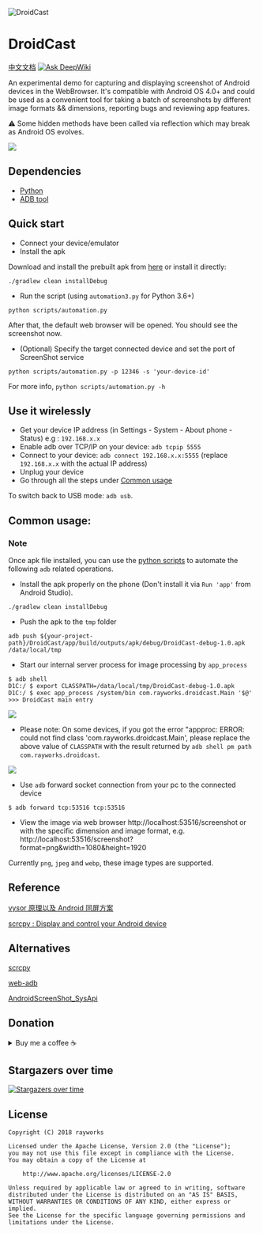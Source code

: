 ![DroidCast](./cast.png)

# DroidCast

[中文文档](/README_CN.md) [![Ask DeepWiki](https://deepwiki.com/badge.svg)](https://deepwiki.com/rayworks/droidcast)

An experimental demo for capturing and displaying screenshot of Android devices in the WebBrowser.
It's compatible with Android OS 4.0+ and could be used as a convenient tool for taking a batch of
screenshots by different image formats && dimensions, reporting bugs and reviewing app features.

⚠️ Some hidden methods have been called via reflection which may break as Android OS evolves.

![](./screen_shot_dock.png)

## Dependencies

*   [Python](https://www.python.org/downloads/)
*   [ADB tool](https://developer.android.com/studio/releases/platform-tools)

## Quick start

*   Connect your device/emulator
*   Install the apk

Download and install the prebuilt apk from [here](./apk/DroidCast-debug-1.2.1.apk) or install it directly:

    ./gradlew clean installDebug

*   Run the script (using `automation3.py` for Python 3.6+)

<!---->

    python scripts/automation.py

After that, the default web browser will be opened. You should see the screenshot now.

*   (Optional) Specify the target connected device and set the port of ScreenShot service

<!---->

    python scripts/automation.py -p 12346 -s 'your-device-id'

For more info, `python scripts/automation.py -h`

## Use it wirelessly

*   Get your device IP address (in Settings - System - About phone - Status) e.g : `192.168.x.x`
*   Enable adb over TCP/IP on your device: `adb tcpip 5555`
*   Connect to your device: `adb connect 192.168.x.x:5555` (replace `192.168.x.x` with the actual IP address)
*   Unplug your device
*   Go through all the steps under [Common usage](#usage)

To switch back to USB mode: `adb usb`.

<h2 id="usage">Common usage:</h2>

### Note

Once apk file installed, you can use the [python scripts](/scripts/automation.py) to automate the following `adb` related operations.

*   Install the apk properly on the phone (Don't install it via `Run 'app'` from Android Studio).

<!---->

    ./gradlew clean installDebug

*   Push the apk to the `tmp` folder

<!---->

    adb push ${your-project-path}/DroidCast/app/build/outputs/apk/debug/DroidCast-debug-1.0.apk /data/local/tmp

*   Start our internal server process for image processing by `app_process`

<!---->

    $ adb shell
    D1C:/ $ export CLASSPATH=/data/local/tmp/DroidCast-debug-1.0.apk
    D1C:/ $ exec app_process /system/bin com.rayworks.droidcast.Main '$@'
    >>> DroidCast main entry

![](/process_main.png)

*   Please note: On some devices,
    if you got the error "appproc: ERROR: could not find class 'com.rayworks.droidcast.Main', please replace the
    above value of `CLASSPATH` with the result returned by `adb shell pm path com.rayworks.droidcast`.

![](/apk_src_path.png)

*   Use `adb` forward socket connection from your pc to the connected device

<!---->

    $ adb forward tcp:53516 tcp:53516

*   View the image via web browser
    http://localhost:53516/screenshot or with the specific dimension and image format,
    e.g. http://localhost:53516/screenshot?format=png\&width=1080\&height=1920

Currently `png`, `jpeg` and `webp`, these image types are supported.

## Reference <br>

[vysor 原理以及 Android 同屏方案](https://juejin.im/entry/57fe39400bd1d00058dd4652)

[scrcpy : Display and control your Android device](https://github.com/Genymobile/scrcpy)

## Alternatives

[scrcpy](https://github.com/Genymobile/scrcpy)

[web-adb](https://github.com/mfinkle/web-adb)

[AndroidScreenShot\_SysApi](https://github.com/weizongwei5/AndroidScreenShot_SysApi)

## Donation
<details> <summary>Buy me a coffee ☕️</summary>

<div align="center">
  <img src="./images/payment_cn.jpg" width=386px height=230px>
</div>

</details>

## Stargazers over time

[![Stargazers over time](https://starchart.cc/rayworks/DroidCast.svg)](https://starchart.cc/rayworks/DroidCast)

## License

    Copyright (C) 2018 rayworks

    Licensed under the Apache License, Version 2.0 (the "License");
    you may not use this file except in compliance with the License.
    You may obtain a copy of the License at

        http://www.apache.org/licenses/LICENSE-2.0

    Unless required by applicable law or agreed to in writing, software
    distributed under the License is distributed on an "AS IS" BASIS,
    WITHOUT WARRANTIES OR CONDITIONS OF ANY KIND, either express or implied.
    See the License for the specific language governing permissions and
    limitations under the License.
